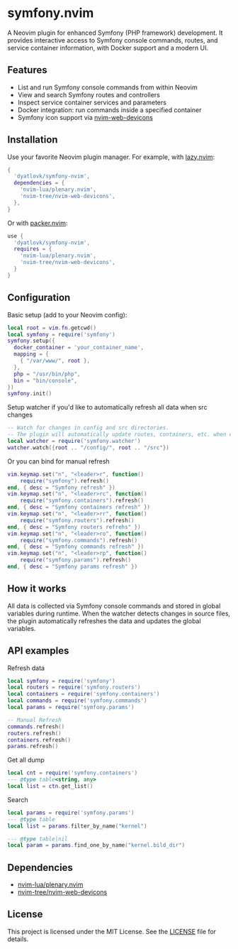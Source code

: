 # symfony.nvim

A Neovim plugin for enhanced Symfony (PHP framework) development. It provides interactive access to Symfony console commands, routes, and service container information, with Docker support and a modern UI.

## Features

- List and run Symfony console commands from within Neovim
- View and search Symfony routes and controllers
- Inspect service container services and parameters
- Docker integration: run commands inside a specified container
- Symfony icon support via [nvim-web-devicons](https://github.com/nvim-tree/nvim-web-devicons)


## Installation

Use your favorite Neovim plugin manager. For example, with [lazy.nvim](https://github.com/folke/lazy.nvim):

```lua
{
  'dyatlovk/symfony-nvim',
  dependencies = {
    'nvim-lua/plenary.nvim',
    'nvim-tree/nvim-web-devicons',
  },
}
```

Or with [packer.nvim](https://github.com/wbthomason/packer.nvim):

```lua
use {
  'dyatlovk/symfony-nvim',
  requires = {
    'nvim-lua/plenary.nvim',
    'nvim-tree/nvim-web-devicons',
  }
}
```


## Configuration

Basic setup (add to your Neovim config):

```lua
local root = vim.fn.getcwd()
local symfony = require('symfony')
symfony.setup({
  docker_container = 'your_container_name',
  mapping = {
    { "/var/www/", root },
  },
  php = "/usr/bin/php",
  bin = "bin/console",
})
symfony.init()
```

Setup watcher if you'd like to automatically refresh all data when src changes
```lua
-- Watch for changes in config and src directories.
-- The plugin will automatically update routes, containers, etc. when changes are detected.
local watcher = require('symfony.watcher')
watcher.watch({root .. "/config/", root .. "/src"})
```

Or you can bind for manual refresh

```lua
vim.keymap.set("n", "<leader>r", function()
    require("symfony").refresh()
end, { desc = "Symfony refresh" })
vim.keymap.set("n", "<leader>rc", function()
    require("symfony.containers").refresh()
end, { desc = "Symfony containers refresh" })
vim.keymap.set("n", "<leader>rr", function()
    require("symfony.routers").refresh()
end, { desc = "Symfony routers refrehs" })
vim.keymap.set("n", "<leader>ro", function()
    require("symfony.commands").refresh()
end, { desc = "Symfony commands refresh" })
vim.keymap.set("n", "<leader>rp", function()
    require("symfony.params").refresh()
end, { desc = "Symfony params refresh" })
```


## How it works

All data is collected via Symfony console commands and stored in global variables during runtime.
When the watcher detects changes in source files, the plugin automatically refreshes the data and updates the global variables.


## API examples

Refresh data
```lua
local symfony = require('symfony')
local routers = require('symfony.routers')
local containers = require('symfony.containers')
local commands = require('symfony.commands')
local params = require('symfony.params')

-- Manual Refresh
commands.refresh()
routers.refresh()
containers.refresh()
params.refresh()
```

Get all dump
```lua
local cnt = require('symfony.containers')
--- @type table<string, any>
local list = ctn.get_list()
```

Search
```lua
local params = require('symfony.params')
--- @type table
local list = params.filter_by_name("kernel")

--- @type table|nil
local param = params.find_one_by_name("kernel.bild_dir")
```

## Dependencies

- [nvim-lua/plenary.nvim](https://github.com/nvim-lua/plenary.nvim)
- [nvim-tree/nvim-web-devicons](https://github.com/nvim-tree/nvim-web-devicons)

## License

This project is licensed under the MIT License. See the [LICENSE](./LICENSE) file for details.
